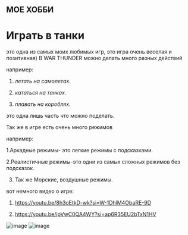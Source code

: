 ## МОЕ ХОББИ    
# Играть в танки
это одна из самых моих любимых игр, это игра очень веселая и позитивная)
В WAR THUNDER можно делать много разных действий

например:

1. *летать на самолетах.*
 
2. *кататься на танках.*
   
3. *плавать на короблях.*

это одна лишь часть что можно поделать.

Так же в игре есть очень много режимов

например:

1.Аркадные режимы- это легкие режимы с подсказками.

2.Реалистичные режимы-это одни из самых сложных режимов без подсказок.

3. Так же Морские, воздушные  режимы.

вот немного видео о игре:

1. https://youtu.be/8h3oEtkD-wk?si=W-1DhlM4ObaRE-9D

2. https://youtu.be/ipVwC0QA4WY?si=ap6R35EU2bTxN1HV

![image](https://github.com/Garannn/Garan_HW1/assets/151853944/bef6595a-40a8-4b21-b74d-e380026e2f12)                                           ![image](https://github.com/Garannn/Garan_HW1/assets/151853944/f6790aff-3610-4156-9940-e10aea5b63dd)


 
